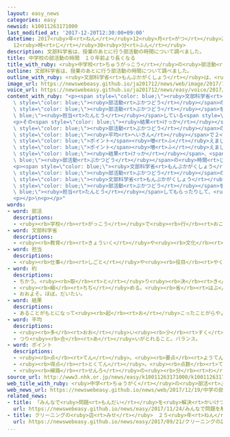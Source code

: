 ```yaml
---
layout: easy_news
categories: easy
newsid: k10011263171000
last_modified_at: '2017-12-20T12:30:00+09:00'
datetime: 2017<ruby>年<rt>ねん</rt></ruby>12<ruby>月<rt>がつ</rt></ruby>20<ruby>日<rt>にち</rt></ruby>
  12<ruby>時<rt>じ</rt></ruby>30<ruby>分<rt>ふん</rt></ruby>
description: 文部科学省は、授業のあとに行う部活動の時間について調べました。
title: 中学校の部活動の時間　１０年前より長くなる
title_with_ruby: <ruby>中学校<rt>ちゅうがっこう</rt></ruby>の<ruby>部活動<rt>ぶかつどう</rt></ruby>の<ruby>時間<rt>じかん</rt></ruby>　１０<ruby>年<rt>ねん</rt></ruby><ruby>前<rt>まえ</rt></ruby>より<ruby>長<rt>なが</rt></ruby>くなる
outline: 文部科学省は、授業のあとに行う部活動の時間について調べました。
outline_with_ruby: <ruby>文部科学省<rt>もんぶかがくしょう</rt></ruby>は、<ruby>授業<rt>じゅぎょう</rt></ruby>のあとに<ruby>行<rt>おこな</rt></ruby>う<ruby>部活動<rt>ぶかつどう</rt></ruby>の<ruby>時間<rt>じかん</rt></ruby>について<ruby>調<rt>しら</rt></ruby>べました。
image_url: https://newswebeasy.github.io/ja201712/news/web/image/2017/12/19/K10011263171_1712182131_1712190503_01_02.jpg
voice_url: https://newswebeasy.github.io/ja201712/news/easy/voice/2017/12/20/k10011263171000.mp3
content_with_ruby: "<p><span style=\"color: blue;\"><ruby>文部科学省<rt>もんぶかがくしょう</rt></ruby></span>は、<ruby>授業<rt>じゅぎょう</rt></ruby>のあとに<ruby>行<rt>おこな</rt></ruby>う<span\
  \ style=\"color: blue;\"><ruby>部活動<rt>ぶかつどう</rt></ruby></span>の<ruby>時間<rt>じかん</rt></ruby>について<ruby>調<rt>しら</rt></ruby>べました。<ruby>中学校<rt>ちゅうがっこう</rt></ruby>で<ruby>運動<rt>うんどう</rt></ruby>の<span\
  \ style=\"color: blue;\"><ruby>部活動<rt>ぶかつどう</rt></ruby></span>を<span style=\"color:\
  \ blue;\"><ruby>担当<rt>たんとう</rt></ruby></span>している<span style=\"color: blue;\"><ruby>約<rt>やく</rt></ruby></span>５３００<ruby>人<rt>にん</rt></ruby>の<ruby>先生<rt>せんせい</rt></ruby>が<ruby>答<rt>こた</rt></ruby>えました。</p>\n\
  <p>その<span style=\"color: blue;\"><ruby>結果<rt>けっか</rt></ruby></span>、<ruby>土曜日<rt>どようび</rt></ruby>と<ruby>日曜日<rt>にちようび</rt></ruby>の<span\
  \ style=\"color: blue;\"><ruby>部活動<rt>ぶかつどう</rt></ruby></span>の<ruby>時間<rt>じかん</rt></ruby>が<span\
  \ style=\"color: blue;\"><ruby>平均<rt>へいきん</rt></ruby></span>で２<ruby>時間<rt>じかん</rt></ruby>から３<ruby>時間<rt>じかん</rt></ruby>と<ruby>答<rt>こた</rt></ruby>えた<ruby>先生<rt>せんせい</rt></ruby>は１５．９％でした。１０<ruby>年<rt>ねん</rt></ruby><ruby>前<rt>まえ</rt></ruby>より４．３<span\
  \ style=\"color: blue;\">ポイント</span><ruby>増<rt>ふ</rt></ruby>えました。５<ruby>時間<rt>じかん</rt></ruby><ruby>以上<rt>いじょう</rt></ruby>と<ruby>答<rt>こた</rt></ruby>えた<ruby>先生<rt>せんせい</rt></ruby>は２４．４％でした。１０<ruby>年<rt>ねん</rt></ruby><ruby>前<rt>まえ</rt></ruby>より１３．３<span\
  \ style=\"color: blue;\">ポイント</span><ruby>増<rt>ふ</rt></ruby>えました。<ruby>調<rt>しら</rt></ruby>べた<span\
  \ style=\"color: blue;\"><ruby>結果<rt>けっか</rt></ruby></span>、<span style=\"color:\
  \ blue;\"><ruby>部活動<rt>ぶかつどう</rt></ruby></span>の<ruby>時間<rt>じかん</rt></ruby>が<ruby>長<rt>なが</rt></ruby>くなっていることがわかりました。</p>\n\
  <p><span style=\"color: blue;\"><ruby>文部科学省<rt>もんぶかがくしょう</rt></ruby></span>は<ruby>学校<rt>がっこう</rt></ruby>に、<ruby>土曜日<rt>どようび</rt></ruby>と<ruby>日曜日<rt>にちようび</rt></ruby>の<span\
  \ style=\"color: blue;\"><ruby>部活動<rt>ぶかつどう</rt></ruby></span>の<ruby>時間<rt>じかん</rt></ruby>は３<ruby>時間<rt>じかん</rt></ruby>から４<ruby>時間<rt>じかん</rt></ruby>ぐらいにするように<ruby>言<rt>い</rt></ruby>っています。<span\
  \ style=\"color: blue;\"><ruby>文部科学省<rt>もんぶかがくしょう</rt></ruby></span>は「<ruby>先生<rt>せんせい</rt></ruby><ruby>以外<rt>いがい</rt></ruby>の<ruby>人<rt>ひと</rt></ruby>に<span\
  \ style=\"color: blue;\"><ruby>部活動<rt>ぶかつどう</rt></ruby></span>を<span style=\"color:\
  \ blue;\"><ruby>担当<rt>たんとう</rt></ruby></span>してもらったりして、<ruby>先生<rt>せんせい</rt></ruby>の<ruby>仕事<rt>しごと</rt></ruby>を<ruby>少<rt>すく</rt></ruby>なくしたいです」と<ruby>話<rt>はな</rt></ruby>しています。</p>\n\
  <p></p>\n<p></p>"
words:
- word: 部活
  descriptions:
  - <ruby><rb>学校</rb><rt>がっこう</rt></ruby>で<ruby><rb>行</rb><rt>おこな</rt></ruby>うクラブ<ruby><rb>活動</rb><rt>かつどう</rt></ruby>。
- word: 文部科学省
  descriptions:
  - <ruby><rb>教育</rb><rt>きょういく</rt></ruby>や<ruby><rb>文化</rb><rt>ぶんか</rt></ruby>についての<ruby><rb>仕事</rb><rt>しごと</rt></ruby>や<ruby><rb>科学技術</rb><rt>かがくぎじゅつ</rt></ruby>を<ruby><rb>発展</rb><rt>はってん</rt></ruby>させる<ruby><rb>仕事</rb><rt>しごと</rt></ruby>をする<ruby><rb>国</rb><rt>くに</rt></ruby>の<ruby><rb>役所</rb><rt>やくしょ</rt></ruby>。<ruby><rb>文科省</rb><rt>もんかしょう</rt></ruby>。
- word: 担当
  descriptions:
  - <ruby><rb>仕事</rb><rt>しごと</rt></ruby>や<ruby><rb>役目</rb><rt>やくめ</rt></ruby>を<ruby><rb>受</rb><rt>う</rt></ruby>け<ruby><rb>持</rb><rt>も</rt></ruby>つこと。また、<ruby><rb>受</rb><rt>う</rt></ruby>け<ruby><rb>持</rb><rt>も</rt></ruby>つ<ruby><rb>人</rb><rt>ひと</rt></ruby>。
- word: 約
  descriptions:
  - ちかう。<ruby><rb>取</rb><rt>と</rt></ruby>り<ruby><rb>決</rb><rt>き</rt></ruby>める。
  - <ruby><rb>縮</rb><rt>ちぢ</rt></ruby>める。<ruby><rb>省</rb><rt>はぶ</rt></ruby>く。<ruby><rb>簡単</rb><rt>かんたん</rt></ruby>にする。
  - おおよそ。ほぼ。だいたい。
- word: 結果
  descriptions:
  - あることがもとになって<ruby><rb>起</rb><rt>お</rt></ruby>こったことがらやようす。
- word: 平均
  descriptions:
  - <ruby><rb>多</rb><rt>おお</rt></ruby>い<ruby><rb>少</rb><rt>すく</rt></ruby>ないや<ruby><rb>高</rb><rt>たか</rt></ruby>い<ruby><rb>低</rb><rt>ひく</rt></ruby>いなどがないように、ならすこと。
  - つり<ruby><rb>合</rb><rt>あ</rt></ruby>いがとれること。バランス。
- word: ポイント
  descriptions:
  - <ruby><rb>点</rb><rt>てん</rt></ruby>。<ruby><rb>要点</rb><rt>ようてん</rt></ruby>。
  - <ruby><rb>得点</rb><rt>とくてん</rt></ruby>。<ruby><rb>点数</rb><rt>てんすう</rt></ruby>。
  - <ruby><rb>線路</rb><rt>せんろ</rt></ruby>の<ruby><rb>分</rb><rt>わ</rt></ruby>かれ<ruby><rb>目</rb><rt>め</rt></ruby>で、<ruby><rb>車両</rb><rt>しゃりょう</rt></ruby>を<ruby><rb>別</rb><rt>べつ</rt></ruby>の<ruby><rb>線</rb><rt>せん</rt></ruby>に<ruby><rb>入</rb><rt>い</rt></ruby>れかえる<ruby><rb>仕</rb><rt>し</rt></ruby>かけ。<ruby><rb>転</rb><rt>てん</rt></ruby>てつ<ruby><rb>機</rb><rt>き</rt></ruby>。
source_url: http://www3.nhk.or.jp/news/easy/k10011263171000/k10011263171000.html
web_title_with_ruby: <ruby>中学<rt>ちゅうがく</rt></ruby>の<ruby>部活<rt>ぶかつ</rt></ruby>「<ruby>土日<rt>どにち</rt></ruby><ruby>平均<rt>へいきん</rt></ruby>５<ruby>時間<rt>じかん</rt></ruby><ruby>以上<rt>いじょう</rt></ruby>」１０<ruby>年前<rt>ねんまえ</rt></ruby>の２<ruby>倍以上<rt>ばいいじょう</rt></ruby>に
web_news_url: https://newswebeasy.github.io/news/web/2017/12/19/中学の部活土日平均5時間以上10年前の2倍以上に
related_news:
- title: 「みんなで<ruby>問題<rt>もんだい</rt></ruby>を<ruby>解決<rt>かいけつ</rt></ruby>する<ruby>力<rt>ちから</rt></ruby>」<ruby>日本<rt>にっぽん</rt></ruby>の１５<ruby>歳<rt>さい</rt></ruby>は<ruby>世界<rt>せかい</rt></ruby>で２<ruby>番<rt>ばん</rt></ruby>
  url: https://newswebeasy.github.io/news/easy/2017/11/24/みんなで問題を解決する力日本の15歳は世界で2番
- title: クリーニングの<ruby>店<rt>みせ</rt></ruby>　２５<ruby>年<rt>ねん</rt></ruby><ruby>以上<rt>いじょう</rt></ruby><ruby>客<rt>きゃく</rt></ruby>が<ruby>取<rt>と</rt></ruby>りに<ruby>来<rt>こ</rt></ruby>ない<ruby>服<rt>ふく</rt></ruby>もある
  url: https://newswebeasy.github.io/news/easy/2017/09/21/クリーニングの店-25年以上客が取りに来ない服もある
...
```

